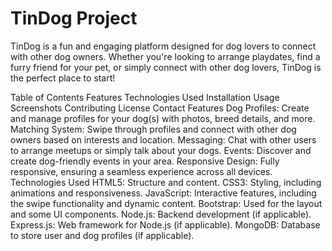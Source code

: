 # TinDog Project

TinDog is a fun and engaging platform designed for dog lovers to connect with other dog owners. Whether you're looking to arrange playdates, find a furry friend for your pet, or simply connect with other dog lovers, TinDog is the perfect place to start!

Table of Contents
Features
Technologies Used
Installation
Usage
Screenshots
Contributing
License
Contact
Features
Dog Profiles: Create and manage profiles for your dog(s) with photos, breed details, and more.
Matching System: Swipe through profiles and connect with other dog owners based on interests and location.
Messaging: Chat with other users to arrange meetups or simply talk about your dogs.
Events: Discover and create dog-friendly events in your area.
Responsive Design: Fully responsive, ensuring a seamless experience across all devices.
Technologies Used
HTML5: Structure and content.
CSS3: Styling, including animations and responsiveness.
JavaScript: Interactive features, including the swipe functionality and dynamic content.
Bootstrap: Used for the layout and some UI components.
Node.js: Backend development (if applicable).
Express.js: Web framework for Node.js (if applicable).
MongoDB: Database to store user and dog profiles (if applicable).


